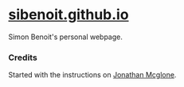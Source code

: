 # [sibenoit.github.io](http://sibenoit.github.io/)

Simon Benoit's personal webpage.

### Credits

Started with the instructions on [Jonathan Mcglone](http://jmcglone.com/guides/github-pages/).
